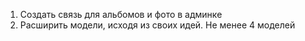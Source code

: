 1) Создать связь для альбомов и фото в админке
2) Расширить модели, исходя из своих идей. Не менее 4 моделей